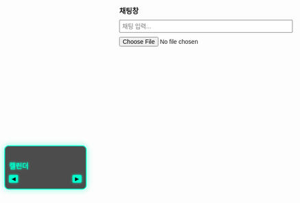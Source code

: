 
<!DOCTYPE html>
<html lang="ko">
<head>
  <meta charset="UTF-8" />
  <meta name="viewport" content="width=device-width, initial-scale=1.0"/>
  <title>3D 캐릭터 HUD, 달력 & 감정 학습</title>
  <style>
    * { margin: 0; padding: 0; box-sizing: border-box; }
    html, body { height: 100%; font-family: 'Courier New', monospace; overflow: hidden; }
    
    #right-hud {
      position: fixed;
      top: 10%;
      right: 1%;
      width: 20%;
      padding: 1%;
      background: rgba(255,255,255,0.8);
      border-radius: 5px;
      box-shadow: 0 4px 8px rgba(0,0,0,0.2);
      z-index: 20;
    }
    #region-select {
      width: 100%;
      padding: 5px;
      font-size: 14px;
      margin-bottom: 10px;
    }
    #chat-input-area {
      display: flex;
      margin-top: 10px;
    }
    #chat-input {
      flex: 1;
      padding: 5px;
      font-size: 14px;
    }
    #file-upload {
      margin-top: 10px;
      font-size: 14px;
    }
    
    #left-hud {
      position: fixed;
      top: 10%;
      left: 1%;
      width: 20%;
      padding: 1%;
      background: rgba(0, 0, 0, 0.7);
      border: 2px solid #00ffcc;
      border-radius: 10px;
      box-shadow: 0 0 15px rgba(0, 255, 204, 0.5);
      z-index: 20;
      max-height: 80vh;
      overflow-y: auto;
      color: #00ffcc;
    }
    #left-hud h3 { 
      margin-bottom: 5px; 
      text-shadow: 0 0 5px #00ffcc;
    }
    #calendar-container { margin-top: 10px; }
    #calendar-header {
      display: flex;
      align-items: center;
      justify-content: space-between;
      margin-bottom: 5px;
    }
    #calendar-header button { 
      padding: 2px 6px; 
      font-size: 12px; 
      cursor: pointer; 
      background: #00ffcc; 
      color: #000; 
      border: none; 
      border-radius: 3px; 
      box-shadow: 0 0 5px #00ffcc; 
      transition: all 0.3s; 
    }
    #calendar-header button:hover { 
      background: #00cc99; 
      box-shadow: 0 0 10px #00ffcc; 
    }
    #month-year-label { 
      font-weight: bold; 
      font-size: 14px; 
      text-shadow: 0 0 5px #00ffcc; 
    }
    #year-select { 
      font-size: 12px; 
      padding: 2px; 
      margin-left: 5px; 
      background: #333; 
      color: #00ffcc; 
      border: 1px solid #00ffcc; 
      border-radius: 3px; 
    }
    #calendar-actions {
      margin-top: 5px;
      text-align: center;
    }
    #calendar-actions button {
      margin: 2px;
      padding: 5px 8px;
      font-size: 12px;
      cursor: pointer;
      background: #00ffcc;
      color: #000;
      border: none;
      border-radius: 3px;
      box-shadow: 0 0 5px #00ffcc;
      transition: all 0.3s;
    }
    #calendar-actions button:hover {
      background: #00cc99;
      box-shadow: 0 0 10px #00ffcc;
    }
    #calendar-grid {
      display: grid;
      grid-template-columns: repeat(7, 1fr);
      gap: 2px;
    }
    #calendar-grid div {
      background: rgba(255, 255, 255, 0.1);
      border: 1px solid #00ffcc;
      border-radius: 4px;
      min-height: 25px;
      font-size: 10px;
      padding: 2px;
      position: relative;
      cursor: pointer;
      transition: all 0.3s;
    }
    #calendar-grid div:hover { 
      background: rgba(0, 255, 204, 0.3);
      box-shadow: 0 0 5px #00ffcc; 
    }
    .day-number {
      position: absolute;
      top: 2px;
      left: 2px;
      font-weight: bold;
      font-size: 10px;
      color: #00ffcc;
      text-shadow: 0 0 3px #00ffcc;
    }
    .event {
      margin-top: 14px;
      font-size: 8px;
      color: #00ffcc;
      overflow: hidden;
      text-overflow: ellipsis;
      white-space: nowrap;
      text-shadow: 0 0 3px #00ffcc;
    }
    
    #canvas {
      position: fixed;
      top: 0;
      left: 0;
      width: 100%;
      height: 100%;
      z-index: 1;
      display: block;
    }
    #speech-bubble {
      position: fixed;
      background: white;
      padding: 5px 10px;
      border-radius: 10px;
      font-size: 12px;
      display: none;
      z-index: 30;
      white-space: pre-line;
      pointer-events: none;
      box-shadow: 0 2px 5px rgba(0,0,0,0.2);
    }
    
    #hud-3 {
      position: fixed;
      top: 70%;
      right: 1%;
      width: 20%;
      height: 20%;
      padding: 1%;
      background: rgba(255,255,255,0.9);
      border-radius: 5px;
      box-shadow: 0 4px 8px rgba(0,0,0,0.2);
      z-index: 20;
      overflow: hidden;
    }
    
    @media (max-width: 480px) {
      #right-hud, #left-hud, #hud-3 { width: 90%; left: 5%; right: 5%; top: 5%; }
    }
  </style>
  
  <script src="https://cdnjs.cloudflare.com/ajax/libs/three.js/r134/three.min.js"></script>
  
  <script>
    let currentCity = "서울";
    let currentWeather = "";
    let wordFrequencies = {}; // 학습된 단어 빈도 저장
    
    // 감정 키워드와 반응 매핑
    let emotionMap = {
      "안녕": "👋 안녕!",
      "반갑": "🤗 반갑습니다!",
      "뭐해": "🤔 나? 지금 너랑 대화 중이야!",
      "기쁘": "🎉 나도 기뻐!",
      "좋아": "😊 좋아, 나도 좋아!",
      "슬프": "😢 슬프구나... 괜찮아?",
      "화나": "😡 화났어? 진정해...",
      "사랑": "💕 나도 사랑해!"
    };

    // 텍스트 전처리: 토큰화 및 정제
    function tokenizeAndClean(text) {
      text = text.toLowerCase()
                 .replace(/[^\w\s가-힣]/g, '')
                 .replace(/\s+/g, ' ')
                 .trim();
      return text.split(' ').filter(token => token.length > 0);
    }

    // 학습 모델: 단어 빈도 기반 학습
    function trainModel(data) {
      let tokens = [];
      if (typeof data === 'string') {
        tokens = tokenizeAndClean(data);
      } else if (typeof data === 'object') {
        for (let date in data) {
          tokens = tokens.concat(tokenizeAndClean(data[date]));
        }
      }

      if (tokens.length === 0) return "학습할 데이터가 없습니다.";

      tokens.forEach(token => {
        wordFrequencies[token] = (wordFrequencies[token] || 0) + 0.01;
      });

      const newKeywords = Object.keys(wordFrequencies)
        .filter(word => wordFrequencies[word] > 0.02 && !emotionMap[word])
        .sort((a, b) => wordFrequencies[b] - wordFrequencies[a])
        .slice(0, 3);

      newKeywords.forEach(word => {
        if (!emotionMap[word]) {
          emotionMap[word] = `😀 ${word}이(가) 자주 나왔네요!`;
        }
      });

      return newKeywords.length > 0 ? `새로운 키워드 학습: ${newKeywords.join(', ')}` : "새로운 키워드 없음";
    }

    // 감정 인식 및 반응 생성
    function respondToEmotion(input) {
      const tokens = tokenizeAndClean(input);
      for (let token of tokens) {
        for (let keyword in emotionMap) {
          if (token.includes(keyword)) {
            return emotionMap[keyword];
          }
        }
      }
      return "🤔 잘 이해하지 못했어요. 다시 말해줄래요?";
    }

    // 채팅 전송 처리
    async function sendChat() {
      const inputEl = document.getElementById("chat-input");
      const input = inputEl.value.trim();
      if (!input) return;

      let response = "";
      const lowerInput = input.toLowerCase();

      if (lowerInput.includes("안녕")) {
        response = "안녕하세요, 주인님! 오늘 기분이 어떠신가요?";
        characterGroup.children[7].rotation.z = Math.PI / 4;
        setTimeout(() => { characterGroup.children[7].rotation.z = 0; }, 1000);
      } else if (lowerInput.includes("기분") && lowerInput.includes("좋아")) {
        response = "정말요!? 저도 정말 기분 좋아요😁";
        leftEye.material.color.set(0xffff00);
        rightEye.material.color.set(0xffff00);
        setTimeout(() => {
          leftEye.material.color.set(0x000000);
          rightEye.material.color.set(0x000000);
        }, 500);
      } else if (lowerInput.includes("춤")) {
        response = "춤추겠습니다! 잠시만 기다려 주세요.";
        const danceInterval = setInterval(() => {
          characterGroup.children[7].rotation.z = Math.sin(Date.now() * 0.01) * Math.PI / 4;
        }, 50);
        setTimeout(() => {
          clearInterval(danceInterval);
          characterGroup.children[7].rotation.z = 0;
        }, 3000);
      } else {
        const trainResult = trainModel(input);
        const emotionResponse = respondToEmotion(input);
        response = `${trainResult}\n${emotionResponse}`;
      }

      showSpeechBubble(response);
      inputEl.value = "";
    }

    // 파일 업로드 처리
    function handleFileUpload(event) {
      const file = event.target.files[0];
      if (!file) return;

      const reader = new FileReader();
      reader.onload = function(e) {
        const content = e.target.result;
        let data = content;
        if (file.name.endsWith('.json')) {
          data = JSON.parse(content);
        }
        const result = trainModel(data);
        showSpeechBubble(result);
      };
      reader.readAsText(file);
    }

    // 말풍선 표시
    function showSpeechBubble(text) {
      const bubble = document.getElementById("speech-bubble");
      bubble.textContent = text;
      bubble.style.display = "block";
      setTimeout(() => { bubble.style.display = "none"; }, 3000);
    }

    window.addEventListener("DOMContentLoaded", function() {
      document.getElementById("chat-input").addEventListener("keydown", function(e) {
        if (e.key === "Enter") sendChat();
      });
      document.getElementById("file-upload").addEventListener("change", handleFileUpload);
    });
  </script>
</head>
<body>
  <div id="right-hud">
    <h3>채팅창</h3>
    <div id="chat-input-area">
      <input type="text" id="chat-input" placeholder="채팅 입력..." />
    </div>
    <input type="file" id="file-upload" accept=".txt,.json" />
  </div>
  
  <div id="left-hud">
    <h3>캘린더</h3>
    <div id="calendar-container">
      <div id="calendar-header">
        <button id="prev-month">◀</button>
        <span id="month-year-label"></span>
        <button id="next-month">▶</button>
      </div>
      <div id="calendar-grid"></div>
    </div>
  </div>
  
  <div id="speech-bubble"></div>
  
  <canvas id="canvas"></canvas>
  
  <script>
    const scene = new THREE.Scene();
    const camera = new THREE.PerspectiveCamera(75, window.innerWidth/window.innerHeight, 0.1, 1000);
    const renderer = new THREE.WebGLRenderer({ canvas: document.getElementById("canvas"), alpha: true });
    renderer.setSize(window.innerWidth, window.innerHeight);
    camera.position.set(5, 5, 10);
    camera.lookAt(0, 0, 0);
    
    const light = new THREE.DirectionalLight(0xffffff, 1);
    light.position.set(5, 10, 7);
    scene.add(light);
    scene.add(new THREE.AmbientLight(0x333333));
    
    const characterGroup = new THREE.Group();
    const charBody = new THREE.Mesh(new THREE.BoxGeometry(1, 1.5, 0.5),
                                    new THREE.MeshStandardMaterial({ color: 0x00cc66 }));
    const head = new THREE.Mesh(new THREE.SphereGeometry(0.5, 32, 32),
                                new THREE.MeshStandardMaterial({ color: 0xffcc66 }));
    head.position.y = 1.2;
    const eyeMat = new THREE.MeshBasicMaterial({ color: 0x000000 });
    const leftEye = new THREE.Mesh(new THREE.SphereGeometry(0.07, 16, 16), eyeMat);
    const rightEye = new THREE.Mesh(new THREE.SphereGeometry(0.07, 16, 16), eyeMat);
    leftEye.position.set(-0.2, 1.3, 0.45);
    rightEye.position.set(0.2, 1.3, 0.45);
    const mouth = new THREE.Mesh(new THREE.BoxGeometry(0.2, 0.05, 0.05),
                                 new THREE.MeshStandardMaterial({ color: 0xff3366 }));
    mouth.position.set(0, 1.1, 0.51);
    const leftArm = new THREE.Mesh(new THREE.BoxGeometry(0.2, 1, 0.2), charBody.material);
    const rightArm = new THREE.Mesh(new THREE.BoxGeometry(0.2, 1, 0.2), charBody.material);
    leftArm.position.set(-0.7, 0.4, 0);
    rightArm.position.set(0.7, 0.4, 0);
    characterGroup.add(charBody, head, leftEye, rightEye, mouth, leftArm, rightArm);
    characterGroup.position.y = -1;
    scene.add(characterGroup);
    
    function animate() {
      requestAnimationFrame(animate);
      const headWorldPos = new THREE.Vector3();
      head.getWorldPosition(headWorldPos);
      const screenPos = headWorldPos.project(camera);
      const bubble = document.getElementById("speech-bubble");
      bubble.style.left = ((screenPos.x * 0.5 + 0.5) * window.innerWidth) + "px";
      bubble.style.top = ((1 - (screenPos.y * 0.5 + 0.5)) * window.innerHeight - 50) + "px";
      renderer.render(scene, camera);
    }
    animate();
  </script>
</body>
</html>
